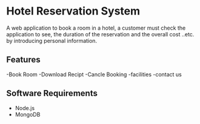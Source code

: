 # Hotel Reservation System
A web application to book a room in a hotel, a customer must check the application to see, the duration of the reservation and the overall cost ..etc. by introducing personal information.

## Features

-Book Room
-Download Recipt
-Cancle Booking
-facilities
-contact us

## Software Requirements

- Node.js
- MongoDB
